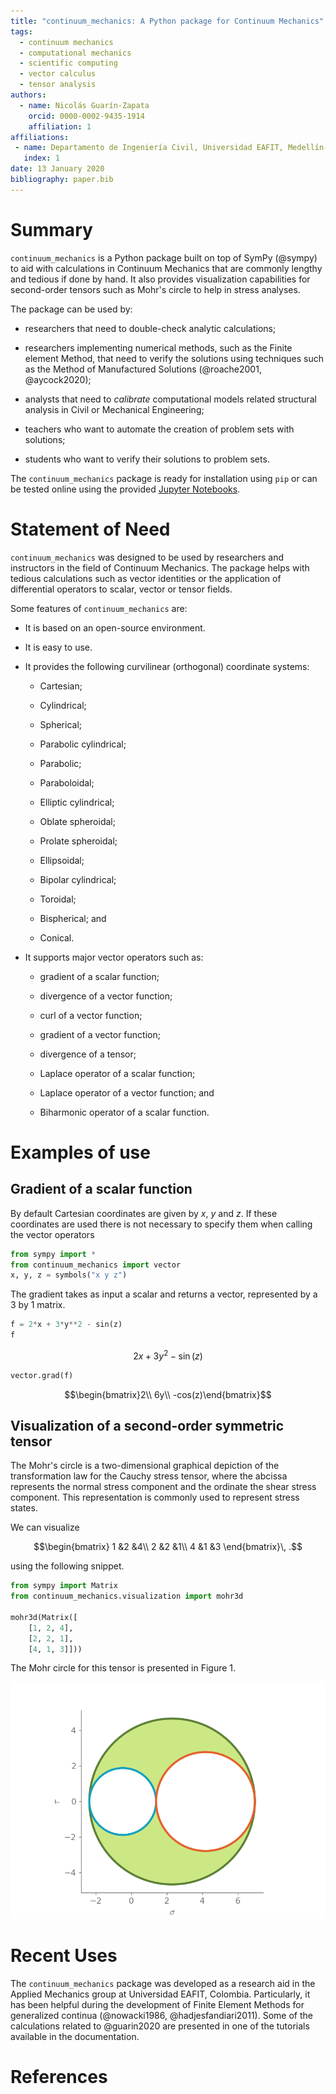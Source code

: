 ```yaml
---
title: "continuum_mechanics: A Python package for Continuum Mechanics"
tags:
  - continuum mechanics
  - computational mechanics
  - scientific computing
  - vector calculus
  - tensor analysis
authors:
  - name: Nicolás Guarín-Zapata
    orcid: 0000-0002-9435-1914
    affiliation: 1
affiliations:
 - name: Departamento de Ingeniería Civil, Universidad EAFIT, Medellín-Colombia
   index: 1
date: 13 January 2020
bibliography: paper.bib
---
```


# Summary

`continuum_mechanics` is a Python package built on top of SymPy (@sympy) to aid
with calculations in Continuum Mechanics that are commonly lengthy and
tedious if done by hand. It also provides visualization capabilities for
second-order tensors such as Mohr's circle to help in stress analyses.

The package can be used by:

- researchers that need to double-check analytic calculations;

- researchers implementing numerical methods, such as the Finite element
  Method, that need to verify the solutions using techniques such as
  the Method of Manufactured Solutions (@roache2001, @aycock2020);

- analysts that need to _calibrate_ computational models related
  structural analysis in Civil or Mechanical Engineering;

- teachers who want to automate the creation of problem sets with
  solutions;

- students who want to verify their solutions to problem sets.

The `continuum_mechanics` package is ready for installation using `pip`
or can be tested online using the provided
[Jupyter Notebooks](https://mybinder.org/v2/gh/nicoguaro/continuum_mechanics/master).

# Statement of Need

`continuum_mechanics` was designed to be used by researchers and instructors
in the field of Continuum Mechanics. The package helps with tedious calculations
such as vector identities or the application of differential operators to
scalar, vector or tensor fields.

Some features of ``continuum_mechanics`` are:

- It is based on an open-source environment.

- It is easy to use.

- It provides the following curvilinear (orthogonal) coordinate systems:

  - Cartesian;

  - Cylindrical;

  - Spherical;

  - Parabolic cylindrical;

  - Parabolic;

  - Paraboloidal;

  - Elliptic cylindrical;

  - Oblate spheroidal;

  - Prolate spheroidal;

  - Ellipsoidal;

  - Bipolar cylindrical;

  - Toroidal;

  - Bispherical; and

  - Conical.

- It supports major vector operators such as:

  - gradient of a scalar function;

  - divergence of a vector function;

  - curl of a vector function;

  - gradient of a vector function;

  - divergence of a tensor;

  - Laplace operator of a scalar function;

  - Laplace operator of a vector function; and

  - Biharmonic operator of a scalar function.

# Examples of use

## Gradient of a scalar function

By default Cartesian coordinates are given by $x$, $y$ and $z$.
If these coordinates are used there is not necessary to specify
them when calling the vector operators

```python
from sympy import *
from continuum_mechanics import vector
x, y, z = symbols("x y z")
```

The gradient takes as input a scalar and returns a vector,
represented by a 3 by 1 matrix.

```python
f = 2*x + 3*y**2 - sin(z)
f
```

$$2x + 3y^2 - \sin(z)$$

```python
vector.grad(f)
```

$$\begin{bmatrix}2\\ 6y\\ -cos(z)\end{bmatrix}$$


## Visualization of a second-order symmetric tensor

The Mohr's circle is a two-dimensional graphical depiction of the
transformation law for the Cauchy stress tensor, where the abcissa represents
the normal stress component and the ordinate the shear stress component.
This representation is commonly used to represent stress states.

We can visualize

$$\begin{bmatrix}
1 &2 &4\\
2 &2 &1\\
4 &1 &3
\end{bmatrix}\, .$$

using the following snippet.

```python
from sympy import Matrix
from continuum_mechanics.visualization import mohr3d

mohr3d(Matrix([
    [1, 2, 4],
    [2, 2, 1],
    [4, 1, 3]]))
```

The Mohr circle for this tensor is presented in Figure 1.

![Mohr circle for a 3D symmetric tensor.](mohr3d.png)


# Recent Uses

The ``continuum_mechanics`` package was developed as a research aid in the
Applied Mechanics group at Universidad EAFIT, Colombia. Particularly, it has
been helpful during the development of Finite Element Methods for generalized
continua (@nowacki1986, @hadjesfandiari2011).  Some of the calculations
related to @guarin2020 are presented in one of the tutorials available
in the documentation.


# References
